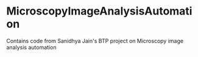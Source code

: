 # MicroscopyImageAnalysisAutomation
Contains code from Sanidhya Jain's BTP project on Microscopy image analysis automation

